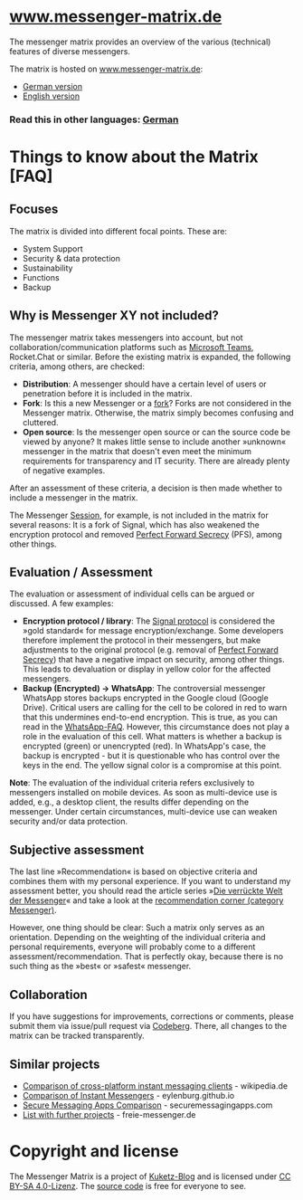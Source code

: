 # www.messenger-matrix.de

The messenger matrix provides an overview of the various (technical) features of diverse messengers.

The matrix is hosted on <a href="https://www.messenger-matrix.de/">www.messenger-matrix.de</a>:
* <a href="https://www.messenger-matrix.de/messenger-matrix.html">German version</a>
* <a href="https://www.messenger-matrix.de/messenger-matrix-en.html">English version</a>

### Read this in other languages: <a href="https://codeberg.org/kuketzblog/www.messenger-matrix.de">German</a>

# Things to know about the Matrix [FAQ]

## Focuses

The matrix is divided into different focal points. These are:
* System Support
* Security & data protection
* Sustainability
* Functions
* Backup

## Why is Messenger XY not included?

The messenger matrix takes messengers into account, but not collaboration/communication platforms such as <a href="https://de.wikipedia.org/wiki/Microsoft_Teams">Microsoft Teams</a>, Rocket.Chat or similar. Before the existing matrix is expanded, the following criteria, among others, are checked:

* **Distribution**: A messenger should have a certain level of users or penetration before it is included in the matrix.
* **Fork**: Is this a new Messenger or a <a href="https://de.wikipedia.org/wiki/Fork">fork</a>? Forks are not considered in the Messenger matrix. Otherwise, the matrix simply becomes confusing and cluttered.
* **Open source**: Is the messenger open source or can the source code be viewed by anyone? It makes little sense to include another »unknown« messenger in the matrix that doesn't even meet the minimum requirements for transparency and IT security. There are already plenty of negative examples.

After an assessment of these criteria, a decision is then made whether to include a messenger in the matrix.

The Messenger <a href="https://getsession.org/">Session</a>, for example, is not included in the matrix for several reasons: It is a fork of Signal, which has also weakened the encryption protocol and removed <a href="https://de.wikipedia.org/wiki/Perfect_Forward_Secrecy">Perfect Forward Secrecy</a> (PFS), among other things.

## Evaluation / Assessment

The evaluation or assessment of individual cells can be argued or discussed. A few examples:

* **Encryption protocol / library**: The <a href="https://de.wikipedia.org/wiki/Signal-Protokoll">Signal protocol</a> is considered the »gold standard« for message encryption/exchange. Some developers therefore implement the protocol in their messengers, but make adjustments to the original protocol (e.g. removal of <a href="https://de.wikipedia.org/wiki/Perfect_Forward_Secrecy">Perfect Forward Secrecy</a>) that have a negative impact on security, among other things. This leads to devaluation or display in yellow color for the affected messengers.
* **Backup (Encrypted) -> WhatsApp**: The controversial messenger WhatsApp stores backups encrypted in the Google cloud (Google Drive). Critical users are calling for the cell to be colored in red to warn that this undermines end-to-end encryption. This is true, as you can read in the <a href="https://faq.whatsapp.com/android/chats/about-google-drive-backups/?lang=de">WhatsApp-FAQ</a>. However, this circumstance does not play a role in the evaluation of this cell. What matters is whether a backup is encrypted (green) or unencrypted (red). In WhatsApp's case, the backup is encrypted - but it is questionable who has control over the keys in the end. The yellow signal color is a compromise at this point.

**Note**: The evaluation of the individual criteria refers exclusively to messengers installed on mobile devices. As soon as multi-device use is added, e.g., a desktop client, the results differ depending on the messenger. Under certain circumstances, multi-device use can weaken security and/or data protection.

## Subjective assessment

The last line »Recommendation« is based on objective criteria and combines them with my personal experience. If you want to understand my assessment better, you should read the article series »<a href="https://www.kuketz-blog.de/die-verrueckte-welt-der-messenger-messenger-teil1/">Die verrückte Welt der Messenger</a>« and take a look at the <a href="https://www.kuketz-blog.de/empfehlungsecke/#messenger">recommendation corner (category Messenger)</a>.

However, one thing should be clear: Such a matrix only serves as an orientation. Depending on the weighting of the individual criteria and personal requirements, everyone will probably come to a different assessment/recommendation. That is perfectly okay, because there is no such thing as the »best« or »safest« messenger.

## Collaboration

If you have suggestions for improvements, corrections or comments, please submit them via issue/pull request via <a href="https://codeberg.org/kuketzblog/www.messenger-matrix.de">Codeberg</a>. There, all changes to the matrix can be tracked transparently.

## Similar projects

* <a href="https://en.wikipedia.org/wiki/Comparison_of_cross-platform_instant_messaging_clients">Comparison of cross-platform instant messaging clients</a> - wikipedia.de
* <a href="https://eylenburg.github.io/im_comparison.htm">Comparison of Instant Messengers</a> - eylenburg.github.io
* <a href="https://www.securemessagingapps.com/">Secure Messaging Apps Comparison</a> - securemessagingapps.com
* <a href="https://www.freie-messenger.de/systemvergleich/externe_vergleiche/">List with further projects</a> - freie-messenger.de

# Copyright and license

The Messenger Matrix is a project of <a href="https://www.kuketz-blog.de/">Kuketz-Blog</a> and is licensed under <a href="https://creativecommons.org/licenses/by-sa/4.0/deed.de">CC BY-SA 4.0-Lizenz</a>. The <a href="https://codeberg.org/kuketzblog/www.messenger-matrix.de">source code</a> is free for everyone to see.